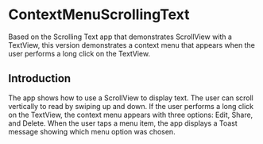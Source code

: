 ContextMenuScrollingText 
========================================

Based on the Scrolling Text app that demonstrates ScrollView with a
TextView, this version demonstrates a context menu that appears when
the user performs a long click on the TextView.

Introduction
------------

The app shows how to use a ScrollView to display text. The user can
scroll vertically to read by swiping up and down. If the user performs
a long click on the TextView, the context menu appears with three
options: Edit, Share, and Delete. When the user taps a menu item, the
app displays a Toast message showing which menu option was chosen.
